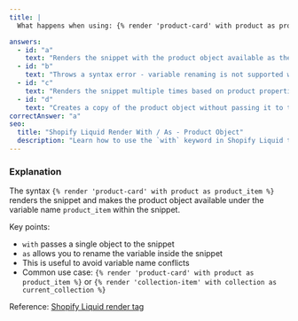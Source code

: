 ```yaml
---
title: |
  What happens when using: {% render 'product-card' with product as product_item %}

answers:
  - id: "a"
    text: "Renders the snippet with the product object available as the variable 'product_item' inside the snippet"
  - id: "b"
    text: "Throws a syntax error - variable renaming is not supported with 'with'"
  - id: "c"
    text: "Renders the snippet multiple times based on product properties"
  - id: "d"
    text: "Creates a copy of the product object without passing it to the snippet"
correctAnswer: "a"
seo:
  title: "Shopify Liquid Render With / As - Product Object"
  description: "Learn how to use the `with` keyword in Shopify Liquid to pass a single object to a snippet."
---
```


### Explanation

The syntax `{% render 'product-card' with product as product_item %}` renders the snippet and makes the product object available under the variable name `product_item` within the snippet.

Key points:
- `with` passes a single object to the snippet
- `as` allows you to rename the variable inside the snippet
- This is useful to avoid variable name conflicts
- Common use case: `{% render 'product-card' with product as product_item %}` or `{% render 'collection-item' with collection as current_collection %}`

Reference: [Shopify Liquid render tag](https://shopify.dev/docs/api/liquid/tags/render) 